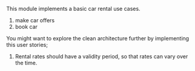 
This module implements a basic car rental use cases.

1. make car offers
2. book car

You might want to explore the clean architecture further by implementing this user stories;

1. Rental rates should have a validity period, so that rates can vary over the time.